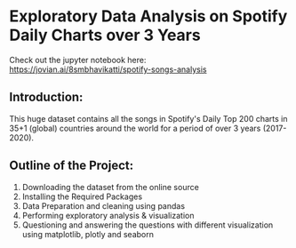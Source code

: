 # Exploratory Data Analysis on Spotify Daily Charts over 3 Years

Check out the jupyter notebook here: https://jovian.ai/8smbhavikatti/spotify-songs-analysis

## Introduction:
This huge dataset contains all the songs in Spotify's Daily Top 200 charts in 35+1 (global) countries around the world for a period of over 3 years (2017-2020).

## Outline of the Project:
1. Downloading the dataset from the online source
2. Installing the Required Packages
3. Data Preparation and cleaning using pandas
4. Performing exploratory analysis & visualization
5. Questioning and answering the questions with different visualization using matplotlib, plotly and seaborn
